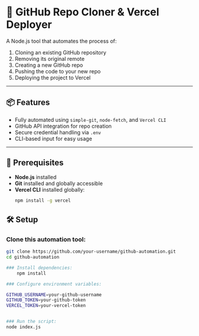 # 🚀 GitHub Repo Cloner & Vercel Deployer

A Node.js tool that automates the process of:

1. Cloning an existing GitHub repository
2. Removing its original remote
3. Creating a new GitHub repo
4. Pushing the code to your new repo
5. Deploying the project to Vercel

---

## 📦 Features

- Fully automated using `simple-git`, `node-fetch`, and `Vercel CLI`
- GitHub API integration for repo creation
- Secure credential handling via `.env`
- CLI-based input for easy usage

---

## 🔧 Prerequisites

- **Node.js** installed
- **Git** installed and globally accessible
- **Vercel CLI** installed globally:  
  ```bash
  npm install -g vercel

## 🛠️ Setup

### Clone this automation tool:

```bash
git clone https://github.com/your-username/github-automation.git
cd github-automation

### Install dependencies:
    npm install

### Configure environment variables:

GITHUB_USERNAME=your-github-username
GITHUB_TOKEN=your-github-token
VERCEL_TOKEN=your-vercel-token


### Run the script:
node index.js